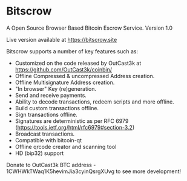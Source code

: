 Bitscrow
=======

A Open Source Browser Based Bitcoin Escrow Service. Version 1.0 

Live version available at https://bitscrow.site



Bitscrow supports a number of key features such as: 

- Customized on the code released by OutCast3k at https://github.com/OutCast3k/coinbin/
- Offline Compressed & uncompressed Address creation.
- Offline Multisignature Address creation.
- "In browser" Key (re)generation. 
- Send and receive payments.
- Ability to decode transactions, redeem scripts and more offline.
- Build custom transactions offline.
- Sign transactions offline.
- Signatures are deterministic as per RFC 6979 (https://tools.ietf.org/html/rfc6979#section-3.2)
- Broadcast transactions.
- Compatible with bitcoin-qt
- Offline qrcode creator and scanning tool
- HD (bip32) support

Donate to OutCast3k BTC address - 1CWHWkTWaq1K5hevimJia3cyinQsrgXUvg to see more development!
